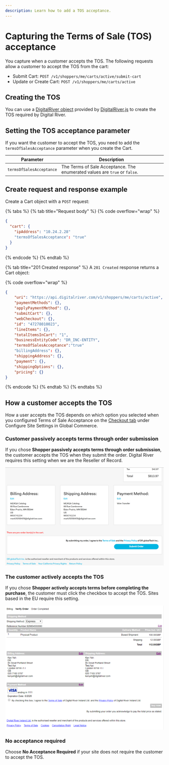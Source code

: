 ```yaml
---
description: Learn how to add a TOS acceptance.
---
```


# Capturing the Terms of Sale (TOS) acceptance

You capture when a customer accepts the TOS. The following requests allow a customer to accept the TOS from the cart:

* Submit Cart: `POST /v1/shoppers/me/carts/active/submit-cart`
* Update or Create Cart: `POST /v1/shoppers/me/carts/active`

## Creating the TOS

You can use a [DigitalRiver object](../../../general-resources/reference/digitalriver-object.md) provided by [DigitalRiver.js](../../../payments/payments-solutions/digitalriver.js/) to create the TOS required by Digital River.

## Setting the TOS acceptance parameter

If you want the customer to accept the TOS, you need to add the `termsOfSalesAcceptance` parameter when you create the Cart.&#x20;

| Parameter                | Description                                                                |
| ------------------------ | -------------------------------------------------------------------------- |
| `termsOfSalesAcceptance` | The Terms of Sale Acceptance. The enumerated values are `true` or `false`. |

## Create request and response example

Create a Cart object with a `POST` request:

{% tabs %}
{% tab title="Request body" %}
{% code overflow="wrap" %}
```json
{
  "cart": {
    "ipAddress": "10.24.2.28"
    "termsOfSalesAcceptance": "true"
  }
}
```
{% endcode %}
{% endtab %}

{% tab title="201 Created response" %}
A `201 Created` response returns a Cart object:

{% code overflow="wrap" %}
```json
{
    "uri": "https://api.digitalriver.com/v1/shoppers/me/carts/active",
    "paymentMethods": {},
    "applyPaymentMethod": {},
    "submitCart": {},
    "webCheckout": {},
    "id": "47278010023",
    "lineItems": {},
    "totalItemsInCart": "1",
    "businessEntityCode": "DR_INC-ENTITY",
    "termsOfSalesAcceptance":"true"
    "billingAddress": {},
    "shippingAddress": {},
    "payment": {},
    "shippingOptions": {},
    "pricing": {}
}
```
{% endcode %}
{% endtab %}
{% endtabs %}

## How a customer accepts the TOS

How a user accepts the TOS depends on which option you selected when you configured Terms of Sale Acceptance on the [Checkout tab](https://help.digitalriver.com/help/gc/Administration/Site/Configuring-site-settings.htm#CheckoutTab) under Configure Site Settings in Global Commerce.

### Customer passively accepts terms through order submission

If you chose **Shopper passively accepts terms through order submission**, the customer accepts the TOS when they submit the order. Digital River requires this setting when we are the Reseller of Record.

![](../../../.gitbook/assets/Passive-Sales-Terms-of-Acceptance-checkbox.png)

### The customer actively accepts the TOS

If you chose **Shopper actively accepts terms before completing the purchase**, the customer must click the checkbox to accept the TOS. Sites based in the EU require this setting.

![](<../../../.gitbook/assets/Sales-Terms-of-Acceptance-checkbox (3).png>)

### No acceptance required

Choose **No Acceptance Required** if your site does not require the customer to accept the TOS.
